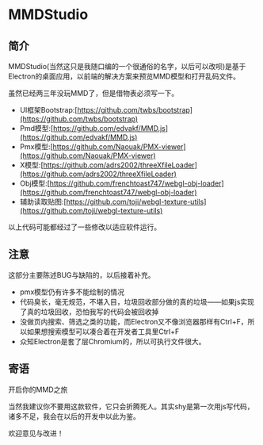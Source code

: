 # MMDStudio

## 简介

MMDStudio(当然这只是我随口编的一个很通俗的名字，以后可以改呗)是基于Electron的桌面应用，以前端的解决方案来预览MMD模型和打开乱码文件。

虽然已经两三年没玩MMD了，但是借物表必须写一下。

- UI框架Bootstrap:[https://github.com/twbs/bootstrap](https://github.com/twbs/bootstrap)
- Pmd模型:[https://github.com/edvakf/MMD.js](https://github.com/edvakf/MMD.js)
- Pmx模型:[https://github.com/Naouak/PMX-viewer](https://github.com/Naouak/PMX-viewer)
- X模型:[https://github.com/adrs2002/threeXfileLoader](https://github.com/adrs2002/threeXfileLoader)
- Obj模型:[https://github.com/frenchtoast747/webgl-obj-loader](https://github.com/frenchtoast747/webgl-obj-loader)
- 辅助读取贴图:[https://github.com/toji/webgl-texture-utils](https://github.com/toji/webgl-texture-utils)

以上代码可能都经过了一些修改以适应软件运行。

## 注意

这部分主要陈述BUG与缺陷的，以后接着补充。

- pmx模型仍有许多不能绘制的情况
- 代码臭长，毫无规范，不堪入目，垃圾回收部分做的真的垃圾——如果js实现了真的垃圾回收，恐怕我写的代码会被回收掉
- 没做页内搜索、筛选之类的功能，而Electron又不像浏览器那样有Ctrl+F，所以如果想搜索模型可以凑合着在开发者工具里Ctrl+F
- 众知Electron是套了层Chromium的，所以可执行文件很大。

## 寄语

开启你的MMD之旅

当然我建议你不要用这款软件，它只会折腾死人。其实shy是第一次用js写代码，诸多不足，我会在以后的开发中以此为鉴。

欢迎意见与改进！
